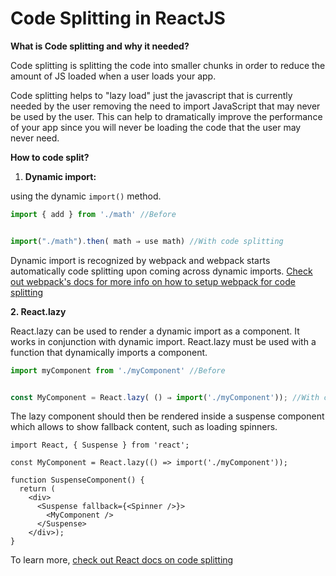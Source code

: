 # Code Splitting in ReactJS

**What is Code splitting and why it needed?**

Code splitting is splitting the code into smaller chunks in order to reduce the amount of JS loaded when a user loads your app. 


Code splitting helps to "lazy load" just the javascript that is currently needed by the user removing the need to import JavaScript that may never be used by the user. This can help to dramatically improve the performance of your app since you will never be loading the code that the user may never need.


**How to code split?**

1. **Dynamic import:**

using the dynamic `import()` method.

```javascript
import { add } from './math' //Before


import("./math").then( math ⇒ use math) //With code splitting
```

Dynamic import is recognized by webpack and webpack starts automatically code splitting upon coming across dynamic imports. [Check out webpack's docs for more info on how to setup webpack for code splitting](https://webpack.js.org/guides/code-splitting/)

**2. React.lazy**

React.lazy can be used to render a dynamic import as a component. It works in conjunction with dynamic import. React.lazy must be used with a function that dynamically imports a component.

```javascript
import myComponent from './myComponent' //Before


const MyComponent = React.lazy( () ⇒ import('./myComponent')); //With code splitting
```

The lazy component should then be rendered inside a suspense component which allows to show fallback content, such as loading spinners.

```
import React, { Suspense } from 'react';

const MyComponent = React.lazy(() => import('./myComponent'));

function SuspenseComponent() {
  return (
    <div>
      <Suspense fallback={<Spinner />}>
        <MyComponent />
      </Suspense>
    </div>);
}
```

To learn more, [check out React docs on code splitting](https://reactjs.org/docs/code-splitting.html)


